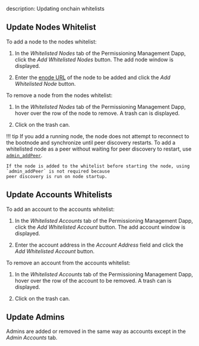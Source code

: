 description: Updating onchain whitelists
<!--- END of page meta data -->

## Update Nodes Whitelist  

To add a node to the nodes whitelist: 

1. In the _Whitelisted Nodes_ tab of the Permissioning Management Dapp, click the _Add Whitelisted Nodes_
   button. The add node window is displayed.

2. Enter the [enode URL](../../Configuring-Pantheon/Node-Keys.md#enode-url) of the node to be added and click 
the _Add Whitelisted Node_ button. 

To remove a node from the nodes whitelist: 

1. In the _Whitelisted Nodes_ tab of the Permissioning Management Dapp, hover over the row of the node to remove. 
A trash can is displayed. 

1. Click on the trash can.  

!!! tip
    If you add a running node, the node does not attempt to reconnect to the bootnode and synchronize until 
    peer discovery restarts.  To add a whitelisted node as a peer without waiting for peer discovery to restart, use [`admin_addPeer`](../../Reference/Pantheon-API-Methods.md#admin_addpeer). 

    If the node is added to the whitelist before starting the node, using `admin_addPeer` is not required because
    peer discovery is run on node startup. 
    
## Update Accounts Whitelists 

To add an account to the accounts whitelist: 

1. In the _Whitelisted Accounts_ tab of the Permissioning Management Dapp, click the _Add Whitelisted Account_
 button. The add account window is displayed. 

1. Enter the account address in the _Account Address_ field and click the _Add Whitelisted Account_ button. 

To remove an account from the accounts whitelist: 

1. In the _Whitelisted Accounts_ tab of the Permissioning Management Dapp, hover over the 
row of the account to be removed. A trash can is displayed. 

1. Click on the trash can.     

## Update Admins 

Admins are added or removed in the same way as accounts except in the _Admin Accounts_ tab.  
